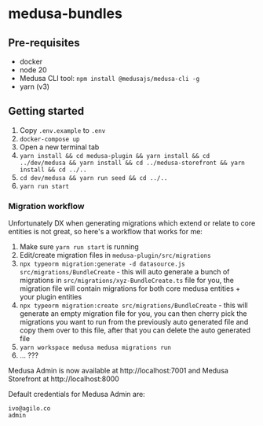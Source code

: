 # medusa-bundles

## Pre-requisites

- docker
- node 20
- Medusa CLI tool: `npm install @medusajs/medusa-cli -g`
- yarn (v3)

## Getting started

1. Copy `.env.example` to `.env`
2. `docker-compose up`
3. Open a new terminal tab
4. `yarn install && cd medusa-plugin && yarn install && cd ../dev/medusa && yarn install && cd ../medusa-storefront && yarn install && cd ../..`
5. `cd dev/medusa && yarn run seed && cd ../..`
6. `yarn run start`

### Migration workflow

Unfortunately DX when generating migrations which extend or relate to core entities is not great, so here's a workflow that works for me:

1. Make sure `yarn run start` is running
2. Edit/create migration files in `medusa-plugin/src/migrations`
3. `npx typeorm migration:generate -d datasource.js src/migrations/BundleCreate` - this will auto generate a bunch of migrations in `src/migrations/xyz-BundleCreate.ts` file for you, the migration file will contain migrations for both core medusa entities + your plugin entities
4. `npx typeorm migration:create src/migrations/BundleCreate` - this will generate an empty migration file for you, you can then cherry pick the migrations you want to run from the previously auto generated file and copy them over to this file, after that you can delete the auto generated file
5. `yarn workspace medusa medusa migrations run`
6. ... ???

<!-- 1. `docker-compose up`
2. Open a new terminal tab
3. `yarn install`
5. `yarn workspace medusa-plugin-bundles run watch`
6. Open a new terminal tab
8. `yarn workspace medusa run seed`
9. `yarn workspace medusa run start`
10. Open a new terminal tab
11. `yarn workspace medusa-storefront run start` -->

<!-- 3. `yarn run watch`
4. In a new terminal tab run `cd dev/medusa`
6. `medusa develop`
7. In a new terminal tab run `cd dev/medusa-storefront`
8. `npm run dev` -->

Medusa Admin is now available at http://localhost:7001 and Medusa Storefront at http://localhost:8000

Default credentials for Medusa Admin are:

```
ivo@agilo.co
admin
```
